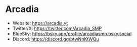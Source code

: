 # Arcadia

- Website: https://arcadia.yt
- Twitter/X: https://twitter.com/Arcadia_SMP
- BlueSky: https://bsky.app/profile/arcadiasmp.bsky.social
- Discord: https://discord.gg/btwNnKtWQu
